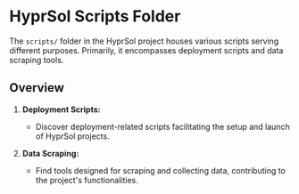 # HyprSol Scripts Folder

The `scripts/` folder in the HyprSol project houses various scripts serving different purposes. Primarily, it encompasses deployment scripts and data scraping tools.

## Overview

1. **Deployment Scripts:**
   - Discover deployment-related scripts facilitating the setup and launch of HyprSol projects.
   
2. **Data Scraping:**
   - Find tools designed for scraping and collecting data, contributing to the project's functionalities.
